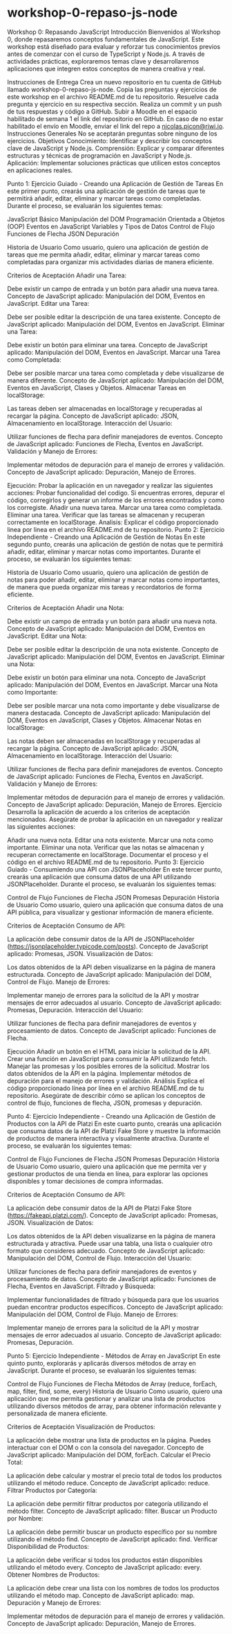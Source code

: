 # workshop-0-repaso-js-node
Workshop 0: Repasando JavaScript
Introducción
Bienvenidos al Workshop 0, donde repasaremos conceptos fundamentales de JavaScript. Este workshop está diseñado para evaluar y reforzar tus conocimientos previos antes de comenzar con el curso de TypeScript y Node.js. A través de actividades prácticas, exploraremos temas clave y desarrollaremos aplicaciones que integren estos conceptos de manera creativa y real.

Instrucciones de Entrega
Crea un nuevo repositorio en tu cuenta de GitHub llamado workshop-0-repaso-js-node.
Copia las preguntas y ejercicios de este workshop en el archivo README.md de tu repositorio.
Resuelve cada pregunta y ejercicio en su respectiva sección.
Realiza un commit y un push de tus respuestas y código a GitHub.
Subir a Moodle en el espacio habilitado de semana 1 el link del repositorio en GitHub. En caso de no estar habilitado el envío en Moodle, enviar el link del repo a nicolas.picon@riwi.io.
Instrucciones Generales
No se aceptarán preguntas sobre ninguno de los ejercicios.
Objetivos
Conocimiento: Identificar y describir los conceptos clave de JavaScript y Node.js.
Comprensión: Explicar y comparar diferentes estructuras y técnicas de programación en JavaScript y Node.js.
Aplicación: Implementar soluciones prácticas que utilicen estos conceptos en aplicaciones reales.

Punto 1: Ejercicio Guiado - Creando una Aplicación de Gestión de Tareas
En este primer punto, crearás una aplicación de gestión de tareas que te permitirá añadir, editar, eliminar y marcar tareas como completadas. Durante el proceso, se evaluarán los siguientes temas:

JavaScript Básico
Manipulación del DOM
Programación Orientada a Objetos (OOP)
Eventos en JavaScript
Variables y Tipos de Datos
Control de Flujo
Funciones de Flecha
JSON
Depuración

Historia de Usuario
Como usuario, quiero una aplicación de gestión de tareas que me permita añadir, editar, eliminar y marcar tareas como completadas para organizar mis actividades diarias de manera eficiente.

Criterios de Aceptación
Añadir una Tarea:

Debe existir un campo de entrada y un botón para añadir una nueva tarea.
Concepto de JavaScript aplicado: Manipulación del DOM, Eventos en JavaScript.
Editar una Tarea:

Debe ser posible editar la descripción de una tarea existente.
Concepto de JavaScript aplicado: Manipulación del DOM, Eventos en JavaScript.
Eliminar una Tarea:

Debe existir un botón para eliminar una tarea.
Concepto de JavaScript aplicado: Manipulación del DOM, Eventos en JavaScript.
Marcar una Tarea como Completada:

Debe ser posible marcar una tarea como completada y debe visualizarse de manera diferente.
Concepto de JavaScript aplicado: Manipulación del DOM, Eventos en JavaScript, Clases y Objetos.
Almacenar Tareas en localStorage:

Las tareas deben ser almacenadas en localStorage y recuperadas al recargar la página.
Concepto de JavaScript aplicado: JSON, Almacenamiento en localStorage.
Interacción del Usuario:

Utilizar funciones de flecha para definir manejadores de eventos.
Concepto de JavaScript aplicado: Funciones de Flecha, Eventos en JavaScript.
Validación y Manejo de Errores:

Implementar métodos de depuración para el manejo de errores y validación.
Concepto de JavaScript aplicado: Depuración, Manejo de Errores.

Ejecución: Probar la aplicación en un navegador y realizar las siguientes acciones:
Probar funcionalidad del codigo. Si encuentras errores, depurar el código, corregirlos y generar un informe de los errores encontrados y como los corregiste.
Añadir una nueva tarea.
Marcar una tarea como completada.
Eliminar una tarea.
Verificar que las tareas se almacenan y recuperan correctamente en localStorage.
Analisis: Explicar el código proporcionado linea por linea en el archivo README.md de tu repositorio.
Punto 2: Ejercicio Independiente - Creando una Aplicación de Gestión de Notas
En este segundo punto, crearás una aplicación de gestión de notas que te permitirá añadir, editar, eliminar y marcar notas como importantes. Durante el proceso, se evaluarán los siguientes temas:

Historia de Usuario
Como usuario, quiero una aplicación de gestión de notas para poder añadir, editar, eliminar y marcar notas como importantes, de manera que pueda organizar mis tareas y recordatorios de forma eficiente.

Criterios de Aceptación
Añadir una Nota:

Debe existir un campo de entrada y un botón para añadir una nueva nota.
Concepto de JavaScript aplicado: Manipulación del DOM, Eventos en JavaScript.
Editar una Nota:

Debe ser posible editar la descripción de una nota existente.
Concepto de JavaScript aplicado: Manipulación del DOM, Eventos en JavaScript.
Eliminar una Nota:

Debe existir un botón para eliminar una nota.
Concepto de JavaScript aplicado: Manipulación del DOM, Eventos en JavaScript.
Marcar una Nota como Importante:

Debe ser posible marcar una nota como importante y debe visualizarse de manera destacada.
Concepto de JavaScript aplicado: Manipulación del DOM, Eventos en JavaScript, Clases y Objetos.
Almacenar Notas en localStorage:

Las notas deben ser almacenadas en localStorage y recuperadas al recargar la página.
Concepto de JavaScript aplicado: JSON, Almacenamiento en localStorage.
Interacción del Usuario:

Utilizar funciones de flecha para definir manejadores de eventos.
Concepto de JavaScript aplicado: Funciones de Flecha, Eventos en JavaScript.
Validación y Manejo de Errores:

Implementar métodos de depuración para el manejo de errores y validación.
Concepto de JavaScript aplicado: Depuración, Manejo de Errores.
Ejercicio
Desarrolla la aplicación de acuerdo a los criterios de aceptación mencionados. Asegúrate de probar la aplicación en un navegador y realizar las siguientes acciones:

Añadir una nueva nota.
Editar una nota existente.
Marcar una nota como importante.
Eliminar una nota.
Verificar que las notas se almacenan y recuperan correctamente en localStorage.
Documentar el proceso y el código en el archivo README.md de tu repositorio.
Punto 3: Ejercicio Guiado - Consumiendo una API con JSONPlaceholder
En este tercer punto, crearás una aplicación que consuma datos de una API utilizando JSONPlaceholder. Durante el proceso, se evaluarán los siguientes temas:

Control de Flujo
Funciones de Flecha
JSON
Promesas
Depuración
Historia de Usuario
Como usuario, quiero una aplicación que consuma datos de una API pública, para visualizar y gestionar información de manera eficiente.

Criterios de Aceptación
Consumo de API:

La aplicación debe consumir datos de la API de JSONPlaceholder (https://jsonplaceholder.typicode.com/posts).
Concepto de JavaScript aplicado: Promesas, JSON.
Visualización de Datos:

Los datos obtenidos de la API deben visualizarse en la página de manera estructurada.
Concepto de JavaScript aplicado: Manipulación del DOM, Control de Flujo.
Manejo de Errores:

Implementar manejo de errores para la solicitud de la API y mostrar mensajes de error adecuados al usuario.
Concepto de JavaScript aplicado: Promesas, Depuración.
Interacción del Usuario:

Utilizar funciones de flecha para definir manejadores de eventos y procesamiento de datos.
Concepto de JavaScript aplicado: Funciones de Flecha.


Ejecución
Añadir un botón en el HTML para iniciar la solicitud de la API.
Crear una función en JavaScript para consumir la API utilizando fetch.
Manejar las promesas y los posibles errores de la solicitud.
Mostrar los datos obtenidos de la API en la página.
Implementar métodos de depuración para el manejo de errores y validación.
Análisis
Explica el código proporcionado línea por línea en el archivo README.md de tu repositorio. Asegúrate de describir cómo se aplican los conceptos de control de flujo, funciones de flecha, JSON, promesas y depuración.

Punto 4: Ejercicio Independiente - Creando una Aplicación de Gestión de Productos con la API de Platzi
En este cuarto punto, crearás una aplicación que consuma datos de la API de Platzi Fake Store y muestre la información de productos de manera interactiva y visualmente atractiva. Durante el proceso, se evaluarán los siguientes temas:

Control de Flujo
Funciones de Flecha
JSON
Promesas
Depuración
Historia de Usuario
Como usuario, quiero una aplicación que me permita ver y gestionar productos de una tienda en línea, para explorar las opciones disponibles y tomar decisiones de compra informadas.

Criterios de Aceptación
Consumo de API:

La aplicación debe consumir datos de la API de Platzi Fake Store (https://fakeapi.platzi.com/).
Concepto de JavaScript aplicado: Promesas, JSON.
Visualización de Datos:

Los datos obtenidos de la API deben visualizarse en la página de manera estructurada y atractiva. Puede usar una tabla, una lista o cualquier otro formato que consideres adecuado.
Concepto de JavaScript aplicado: Manipulación del DOM, Control de Flujo.
Interacción del Usuario:

Utilizar funciones de flecha para definir manejadores de eventos y procesamiento de datos.
Concepto de JavaScript aplicado: Funciones de Flecha, Eventos en JavaScript.
Filtrado y Búsqueda:

Implementar funcionalidades de filtrado y búsqueda para que los usuarios puedan encontrar productos específicos.
Concepto de JavaScript aplicado: Manipulación del DOM, Control de Flujo.
Manejo de Errores:

Implementar manejo de errores para la solicitud de la API y mostrar mensajes de error adecuados al usuario.
Concepto de JavaScript aplicado: Promesas, Depuración.

Punto 5: Ejercicio Independiente - Métodos de Array en JavaScript
En este quinto punto, explorarás y aplicarás diversos métodos de array en JavaScript. Durante el proceso, se evaluarán los siguientes temas:

Control de Flujo
Funciones de Flecha
Métodos de Array (reduce, forEach, map, filter, find, some, every)
Historia de Usuario
Como usuario, quiero una aplicación que me permita gestionar y analizar una lista de productos utilizando diversos métodos de array, para obtener información relevante y personalizada de manera eficiente.

Criterios de Aceptación
Visualización de Productos:

La aplicación debe mostrar una lista de productos en la página. Puedes interactuar con el DOM o con la consola del navegador.
Concepto de JavaScript aplicado: Manipulación del DOM, forEach.
Calcular el Precio Total:

La aplicación debe calcular y mostrar el precio total de todos los productos utilizando el método reduce.
Concepto de JavaScript aplicado: reduce.
Filtrar Productos por Categoría:

La aplicación debe permitir filtrar productos por categoría utilizando el método filter.
Concepto de JavaScript aplicado: filter.
Buscar un Producto por Nombre:

La aplicación debe permitir buscar un producto específico por su nombre utilizando el método find.
Concepto de JavaScript aplicado: find.
Verificar Disponibilidad de Productos:

La aplicación debe verificar si todos los productos están disponibles utilizando el método every.
Concepto de JavaScript aplicado: every.
Obtener Nombres de Productos:

La aplicación debe crear una lista con los nombres de todos los productos utilizando el método map.
Concepto de JavaScript aplicado: map.
Depuración y Manejo de Errores:

Implementar métodos de depuración para el manejo de errores y validación.
Concepto de JavaScript aplicado: Depuración, Manejo de Errores.